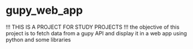 # gupy_web_app
!!! THIS IS A PROJECT FOR STUDY PROJECTS !!! the objective of this project is to fetch data from a gupy API and display it in a web app using python and some libraries
